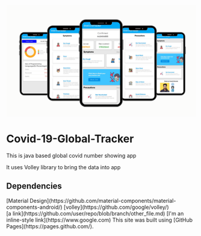 ![This is an image](https://github.com/Umeshekh/Covid-19-Global-Tracker/blob/master/images/Untitled%20design.png)

# Covid-19-Global-Tracker

<p> This is java based global covid number showing app </p>
<p> It uses Volley library to bring the data into app </p>

<h2> Dependencies </h2>
[Material Design](https://github.com/material-components/material-components-android/)
[volley](https://github.com/google/volley/)
<br>
[a link](https://github.com/user/repo/blob/branch/other_file.md)
[I'm an inline-style link](https://www.google.com)
This site was built using [GitHub Pages](https://pages.github.com/).

